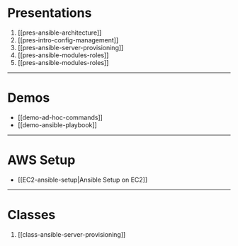 
# Presentations
1. [[pres-ansible-architecture]]
2. [[pres-intro-config-management]]
3. [[pres-ansible-server-provisioning]]
4. [[pres-ansible-modules-roles]]
5. [[pres-ansible-modules-roles]]
---
# Demos
- [[demo-ad-hoc-commands]]
- [[demo-ansible-playbook]]
---
# AWS Setup
- [[EC2-ansible-setup|Ansible Setup on EC2]]
---
# Classes
1. [[class-ansible-server-provisioning]]